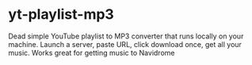 # yt-playlist-mp3
Dead simple YouTube playlist to MP3 converter that runs locally on your machine. Launch a server, paste URL, click download once, get all your music. Works great for getting music to Navidrome
